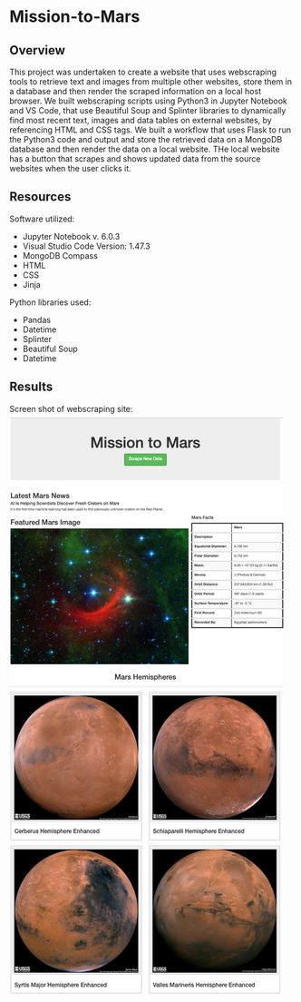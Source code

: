 # Mission-to-Mars

## Overview
This project was undertaken to create a website that uses webscraping tools  to retrieve text and images from multiple other websites, store them in a database and then render the scraped information on a local host browser. We built webscraping scripts using Python3 in Jupyter Notebook and VS Code, that use Beautiful Soup and Splinter libraries to dynamically find most recent text, images and data tables on external websites, by referencing HTML and CSS tags. We built a workflow that uses Flask to run the Python3 code and output and store the retrieved data on a MongoDB database and then render the data on a local website.  THe local website has a button that scrapes and shows updated data from the source websites when the user clicks it.


## Resources

Software utilized: 
* Jupyter Notebook v. 6.0.3
* Visual Studio Code Version: 1.47.3
* MongoDB Compass
* HTML
* CSS
* Jinja

Python libraries used: 
* Pandas
* Datetime 
* Splinter
* Beautiful Soup
* Datetime



## Results

Screen shot of webscraping site:
![mars-scrape](./additional_resources/Mars_webscrape.png)


